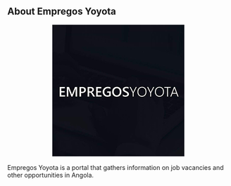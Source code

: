 ## About Empregos Yoyota

<p align="center">
  <img src="empregosyoyota_logo.png" alt="Empregos Yoyota"/>
</p>

Empregos Yoyota is a portal that gathers information on job vacancies and other opportunities in Angola.

